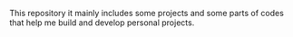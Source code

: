 This repository it mainly includes some projects and some parts of codes that help me build and develop personal projects. 
